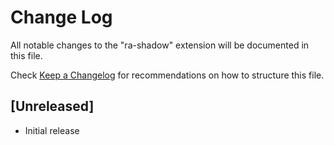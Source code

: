 # Change Log
All notable changes to the "ra-shadow" extension will be documented in this file.

Check [Keep a Changelog](http://keepachangelog.com/) for recommendations on how to structure this file.

## [Unreleased]
- Initial release
